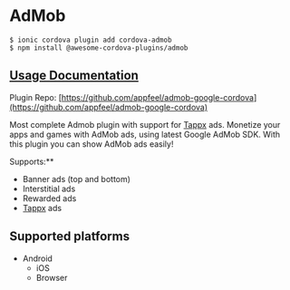 # AdMob

```text
$ ionic cordova plugin add cordova-admob
$ npm install @awesome-cordova-plugins/admob
```

## [Usage Documentation](https://danielsogl.gitbook.io/awesome-cordova-plugins/plugins/admob/)

Plugin Repo: [https://github.com/appfeel/admob-google-cordova](https://github.com/appfeel/admob-google-cordova)

Most complete Admob plugin with support for [Tappx](http://www.tappx.com/?h=dec334d63287772de859bdb4e977fce6) ads. Monetize your apps and games with AdMob ads, using latest Google AdMob SDK. With this plugin you can show AdMob ads easily!

Supports:\*\*

* Banner ads \(top and bottom\)
* Interstitial ads
* Rewarded ads
* [Tappx](http://www.tappx.com/?h=dec334d63287772de859bdb4e977fce6) ads

## Supported platforms

* Android
  * iOS
  * Browser

